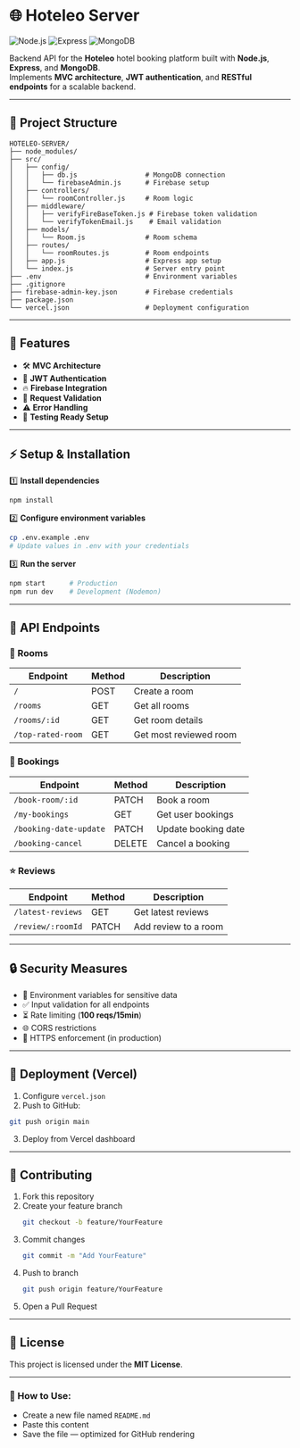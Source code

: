 # 🌐 Hoteleo Server

![Node.js](https://img.shields.io/badge/Node.js-v18+-green) 
![Express](https://img.shields.io/badge/Express-v5.x-lightgrey) 
![MongoDB](https://img.shields.io/badge/MongoDB-6.0+-brightgreen)

Backend API for the **Hoteleo** hotel booking platform built with **Node.js**, **Express**, and **MongoDB**.  
Implements **MVC architecture**, **JWT authentication**, and **RESTful endpoints** for a scalable backend.

---

## 📂 Project Structure
```
HOTELEO-SERVER/
├── node_modules/
├── src/
│   ├── config/
│   │   ├── db.js                 # MongoDB connection
│   │   └── firebaseAdmin.js      # Firebase setup
│   ├── controllers/
│   │   └── roomController.js     # Room logic
│   ├── middleware/
│   │   ├── verifyFireBaseToken.js # Firebase token validation
│   │   └── verifyTokenEmail.js    # Email validation
│   ├── models/
│   │   └── Room.js               # Room schema
│   ├── routes/
│   │   └── roomRoutes.js         # Room endpoints
│   ├── app.js                    # Express app setup
│   └── index.js                  # Server entry point
├── .env                          # Environment variables
├── .gitignore
├── firebase-admin-key.json       # Firebase credentials
├── package.json
└── vercel.json                   # Deployment configuration
```

---

## 🚀 Features
- 🛠 **MVC Architecture**
- 🔑 **JWT Authentication**
- 🔥 **Firebase Integration**
- 🧾 **Request Validation**
- ⚠ **Error Handling**
- 🧪 **Testing Ready Setup**

---

## ⚡ Setup & Installation

1️⃣ **Install dependencies**
```bash
npm install
```

2️⃣ **Configure environment variables**
```bash
cp .env.example .env
# Update values in .env with your credentials
```

3️⃣ **Run the server**
```bash
npm start      # Production
npm run dev    # Development (Nodemon)
```

---

## 📡 API Endpoints

### 🏨 Rooms
| Endpoint            | Method | Description            |
|---------------------|--------|------------------------|
| `/`                 | POST   | Create a room          |
| `/rooms`            | GET    | Get all rooms          |
| `/rooms/:id`        | GET    | Get room details       |
| `/top-rated-room`   | GET    | Get most reviewed room |

### 📅 Bookings
| Endpoint                | Method | Description               |
|-------------------------|--------|---------------------------|
| `/book-room/:id`        | PATCH  | Book a room               |
| `/my-bookings`          | GET    | Get user bookings         |
| `/booking-date-update`  | PATCH  | Update booking date       |
| `/booking-cancel`       | DELETE | Cancel a booking          |

### ⭐ Reviews
| Endpoint             | Method | Description          |
|----------------------|--------|----------------------|
| `/latest-reviews`    | GET    | Get latest reviews   |
| `/review/:roomId`    | PATCH  | Add review to a room |

---

## 🔒 Security Measures
- 🔑 Environment variables for sensitive data
- ✅ Input validation for all endpoints
- ⏳ Rate limiting (**100 reqs/15min**)
- 🌐 CORS restrictions
- 🔐 HTTPS enforcement (in production)

---

## 🚢 Deployment (Vercel)
1. Configure `vercel.json`
2. Push to GitHub:
```bash
git push origin main
```
3. Deploy from Vercel dashboard

---

## 🤝 Contributing
1. Fork this repository
2. Create your feature branch  
   ```bash
   git checkout -b feature/YourFeature
   ```
3. Commit changes  
   ```bash
   git commit -m "Add YourFeature"
   ```
4. Push to branch  
   ```bash
   git push origin feature/YourFeature
   ```
5. Open a Pull Request

---

## 📜 License
This project is licensed under the **MIT License**.

---

### 📝 How to Use:
- Create a new file named `README.md`
- Paste this content
- Save the file — optimized for GitHub rendering

